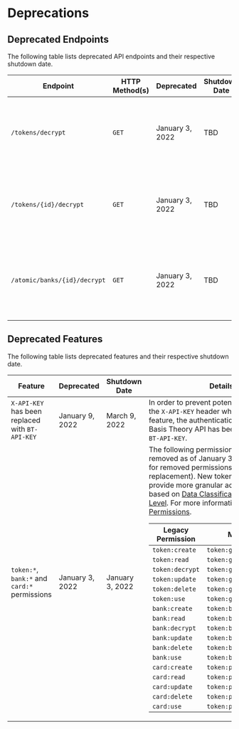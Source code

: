 # Deprecations

## Deprecated Endpoints

The following table lists deprecated API endpoints and their respective shutdown date.

| Endpoint                     | HTTP Method(s) | Deprecated      | Shutdown Date | Details                                                                                                                                                                                                                                  |
|------------------------------|----------------|-----------------|---------------|------------------------------------------------------------------------------------------------------------------------------------------------------------------------------------------------------------------------------------------|
| `/tokens/decrypt`            | `GET`          | January 3, 2022 | TBD           | `GET /tokens/decrypt` endpoint will be removed in an upcoming release. Token data will now be returned based on the requester's read access. For more information, see [List Tokens](#tokens-list-tokens).                               | 
| `/tokens/{id}/decrypt`       | `GET`          | January 3, 2022 | TBD           | `GET /tokens/{id}/decrypt` endpoint will be removed in an upcoming release. Token data will now be returned based on the requester's read access. For more information, see [Get a Token](#tokens-get-a-token).                          | 
| `/atomic/banks/{id}/decrypt` | `GET`          | January 3, 2022 | TBD           | `GET /atomic/banks/{id}/decrypt` endpoint will be removed in an upcoming release. Bank data will now be returned based on the requester's read access. For more information, see [Get an Atomic Bank](#atomic-banks-get-an-atomic-bank). | 


## Deprecated Features

The following table lists deprecated features and their respective shutdown date.

| Feature                                      | Deprecated      | Shutdown Date   | Details                                                                                                                                                                                                                                                                                                                                                                                                                                                                                                                                                                                                                                                                                                                                                                                                                                                                                                                                                                                                                                                                                                                                                                                                                                                                                                                                                                                                                                                                                                                                                                           |
|----------------------------------------------|-----------------|-----------------|-----------------------------------------------------------------------------------------------------------------------------------------------------------------------------------------------------------------------------------------------------------------------------------------------------------------------------------------------------------------------------------------------------------------------------------------------------------------------------------------------------------------------------------------------------------------------------------------------------------------------------------------------------------------------------------------------------------------------------------------------------------------------------------------------------------------------------------------------------------------------------------------------------------------------------------------------------------------------------------------------------------------------------------------------------------------------------------------------------------------------------------------------------------------------------------------------------------------------------------------------------------------------------------------------------------------------------------------------------------------------------------------------------------------------------------------------------------------------------------------------------------------------------------------------------------------------------------|
| `X-API-KEY` has been replaced with `BT-API-KEY` | January 9, 2022 | March 9, 2022 | In order to prevent potential conflicts with the `X-API-KEY` header while using the [Proxy](#proxy) feature, the authentication header for the Basis Theory API has been replaced with `BT-API-KEY`. |
| `token:*`, `bank:*` and `card:*` permissions | January 3, 2022 | January 3, 2022 | The following permissions have been removed as of January 3, 2022 (see table for removed permissions and their replacement). New token permissions provide more granular access control based on [Data Classification](#tokens-token-classifications) and [Impact Level](#tokens-token-impact-levels). For more information, see [Token Permissions](#permissions-permission-types-token-permissions). <table><thead><tr><th>Legacy Permission</th><th>Migrated To</th></tr></thead><tbody><tr><td>`token:create`</td><td>`token:general:create`</td></tr><tr><td>`token:read`</td><td>`token:general:read:low`</td></tr><tr><td>`token:decrypt`</td><td>`token:general:read:high`</td></tr><tr><td>`token:update`</td><td>`token:general:update`</td></tr><tr><td>`token:delete`</td><td>`token:general:delete`</td></tr><tr><td>`token:use`</td><td>`token:general:use:proxy`</td></tr><tr><td>`bank:create`</td><td>`token:bank:create`</td></tr><tr><td>`bank:read`</td><td>`token:bank:read:low`</td></tr><tr><td>`bank:decrypt`</td><td>`token:bank:read:high`</td></tr><tr><td>`bank:update`</td><td>`token:bank:update`</td></tr><tr><td>`bank:delete`</td><td>`token:bank:delete`</td></tr><tr><td>`bank:use`</td><td>`token:bank:use:proxy`</td></tr><tr><td>`card:create`</td><td>`token:pci:create`</td></tr><tr><td>`card:read`</td><td>`token:pci:read:low`</td></tr><tr><td>`card:update`</td><td>`token:pci:update`</td></tr><tr><td>`card:delete`</td><td>`token:pci:delete`</td></tr><tr><td>`card:use`</td><td>`token:pci:use:proxy`</td></tr></tbody></table> |
